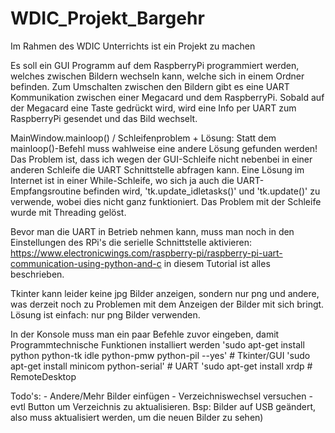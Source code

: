 # WDIC_Projekt_Bargehr
 Im Rahmen des WDIC Unterrichts ist ein Projekt zu machen

Es soll ein GUI Programm auf dem RaspberryPi programmiert werden,
welches zwischen Bildern wechseln kann, welche sich in einem Ordner befinden.
Zum Umschalten zwischen den Bildern gibt es eine UART Kommunikation zwischen 
einer Megacard und dem RaspberryPi. Sobald auf der Megacard eine Taste gedrückt wird,
wird eine Info per UART zum RaspberryPi gesendet und das Bild wechselt.



MainWindow.mainloop() / Schleifenproblem + Lösung:
Statt dem mainloop()-Befehl muss wahlweise eine andere Lösung gefunden werden!
Das Problem ist, dass ich wegen der GUI-Schleife nicht nebenbei in einer anderen Schleife die UART Schnittstelle abfragen kann.
Eine Lösung im Internet ist in einer While-Schleife, wo sich ja auch die UART-Empfangsroutine befinden wird,
'tk.update_idletasks()' und 'tk.update()' zu verwende, wobei dies nicht ganz funktioniert.
Das Problem mit der Schleife wurde mit Threading gelöst.


Bevor man die UART in Betrieb nehmen kann, muss man noch in den Einstellungen des RPi's die serielle Schnittstelle aktivieren:
https://www.electronicwings.com/raspberry-pi/raspberry-pi-uart-communication-using-python-and-c
in diesem Tutorial ist alles beschrieben.


Tkinter kann leider keine jpg Bilder anzeigen, sondern nur png und andere, was derzeit noch zu Problemen mit dem Anzeigen der
Bilder mit sich bringt. Lösung ist einfach: nur png Bilder verwenden.


In der Konsole muss man ein paar Befehle zuvor eingeben, damit Programmtechnische Funktionen installiert werden
'sudo apt-get install python python-tk idle python-pmw python-pil --yes'        # Tkinter/GUI
'sudo apt-get install minicom python-serial'                                    # UART
'sudo apt-get install xrdp                                                      # RemoteDesktop



Todo's:
    - Andere/Mehr Bilder einfügen
    - Verzeichniswechsel versuchen 
    - evtl Button um Verzeichnis zu aktualisieren. Bsp: Bilder auf USB geändert, also muss aktualisiert werden, um die neuen Bilder zu sehen)